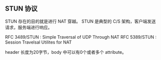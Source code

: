 ## STUN 协议

STUN 存在的目的就是进行 NAT 穿越。
STUN 是典型的 C/S 架构，客户端发送请求，服务端进行响应。

RFC 3489/STUN : Simple Traversal of UDP  Through NAT
RFC 5389/STUN : Session Travelsal Utilites for NAT

header 长度为20字节，body 中可以有0个或者多个 attribute。
